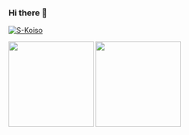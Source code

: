 ### Hi there 👋
<p align="left"> 
  <a href="https://github.com/S-Koiso/S-Koiso/">
    <img src="https://komarev.com/ghpvc/?username=S-Koiso" alt="S-Koiso" />
  </a>
</p>

<a href="https://github.com/anuraghazra/github-readme-stats">
   <img align="left" height="170px" src="https://github-readme-stats.vercel.app/api?username=S-Koiso&count_private=true&show_icons=true&theme=monokai" />
</a>
<a href="https://github.com/anuraghazra/github-readme-stats">
   <img align="left" height="170px" src="https://github-readme-stats.vercel.app/api/pin/?username=S-Koiso&repo=opa-deworming&theme=monokai" />
</a>

<!--
  <a href="https://github.com/anuraghazra/github-readme-stats">
    <img align="left" src="https://github-readme-stats.vercel.app/api/top-langs/?username=S-Koiso&layout=compact&theme=monokai" />
  </a>
-->

<!--
**S-Koiso/S-Koiso** is a ✨ _special_ ✨ repository because its `README.md` (this file) appears on your GitHub profile.

Here are some ideas to get you started:

- 🔭 I’m currently working on ...
- 🌱 I’m currently learning ...
- 👯 I’m looking to collaborate on ...
- 🤔 I’m looking for help with ...
- 💬 Ask me about ...
- 📫 How to reach me: ...
- 😄 Pronouns: ...
- ⚡ Fun fact: ...
-->
